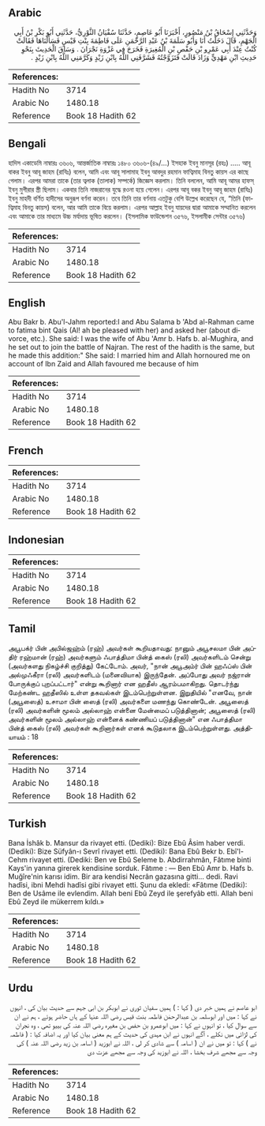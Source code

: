 ## Arabic


<div dir="rtl" lang="ar" style={{fontSize:'larger',backgroundColor:'#f8f9fa',padding:20}}>
وَحَدَّثَنِي إِسْحَاقُ بْنُ مَنْصُورٍ، أَخْبَرَنَا أَبُو عَاصِمٍ، حَدَّثَنَا سُفْيَانُ الثَّوْرِيُّ، حَدَّثَنِي أَبُو بَكْرِ بْنُ أَبِي الْجَهْمِ، قَالَ دَخَلْتُ أَنَا وَأَبُو سَلَمَةَ بْنُ عَبْدِ الرَّحْمَنِ عَلَى فَاطِمَةَ بِنْتِ قَيْسٍ فَسَأَلْنَاهَا فَقَالَتْ كُنْتُ عِنْدَ أَبِي عَمْرِو بْنِ حَفْصِ بْنِ الْمُغِيرَةِ فَخَرَجَ فِي غَزْوَةِ نَجْرَانَ ‏.‏ وَسَاقَ الْحَدِيثَ بِنَحْوِ حَدِيثِ ابْنِ مَهْدِيٍّ وَزَادَ قَالَتْ فَتَزَوَّجْتُهُ فَشَرَّفَنِي اللَّهُ بِابْنِ زَيْدٍ وَكَرَّمَنِي اللَّهُ بِابْنِ زَيْدٍ ‏.‏
</div>
<div style={{backgroundColor:'#f8f9fa',padding:20, marginBottom: 10}}><table> <thead> <tr> <th>References:</th> <th></th> </tr> </thead> <tbody><tr><td>Hadith No</td><td>3714</td></tr><tr><td>Arabic No</td><td>1480.18</td></tr><tr><td>Reference</td><td>Book 18 Hadith 62</td></tr></tbody></table></div>

## Bengali


<div dir="ltr" lang="bn" style={{fontSize:'larger',backgroundColor:'#f8f9fa',padding:20}}>
হাদিস একাডেমি নাম্বারঃ ৩৬০৬, আন্তর্জাতিক নাম্বারঃ ১৪৮০ ৩৬০৬-(৪৯/...) ইসহাক ইবনু মানসূর (রহঃ) ..... আবূ বাকর ইবনু আবূ জাহম (রাযিঃ) বলেন, আমি এবং আবূ সালামাহ ইবনু আবদুর রহমান ফাত্বিমাহ বিনতু কায়স এর কাছে গেলাম। এরপর আমরা তাকে (তার ত্বলাক (তালাক) সম্পর্কে) জিজ্ঞেস করলাম। তিনি বললেন, আমি আবূ আমর হাফস্ ইবনু মুগীরার স্ত্রী ছিলাম। একবার তিনি নাজরানের যুদ্ধে রওনা হয়ে গেলেন। এরপর আবূ বকর ইবনু আবূ জাহম (রাযিঃ) ইবনু মাহদী বর্ণিত হাদীসের অনুরূপ বর্ণনা করেন। তবে তিনি তার বর্ণনায় এতটুকু বেশি উল্লেখ করেছেন যে, “তিনি (ফাত্বিমাহ বিনতু কায়স) বলেন, আর আমি তাকে বিয়ে করলাম। এরপর আল্লাহ ইবনু যায়দের দ্বারা আমাকে সম্মানিত করলেন এবং আমাকে তার মাধ্যমে উচ্চ মর্যাদায় ভূষিত করলেন। (ইসলামিক ফাউন্ডেশন ৩৫৭৬, ইসলামীক সেন্টার ৩৫৭৬)
</div>
<div style={{backgroundColor:'#f8f9fa',padding:20, marginBottom: 10}}><table> <thead> <tr> <th>References:</th> <th></th> </tr> </thead> <tbody><tr><td>Hadith No</td><td>3714</td></tr><tr><td>Arabic No</td><td>1480.18</td></tr><tr><td>Reference</td><td>Book 18 Hadith 62</td></tr></tbody></table></div>

## English


<div dir="ltr" lang="en" style={{fontSize:'larger',backgroundColor:'#f8f9fa',padding:20}}>
Abu Bakr b. Abu'l-Jahm reported:I and Abu Salama b 'Abd al-Rahman came to fatima bint Qais (Al! ah be pleased with her) and asked her (about divorce, etc.). She said: I was the wife of Abu 'Amr b. Hafs b. al-Mughira, and he set out to join the battle of Najran. The rest of the hadith is the same, but he made this addition:" She said: I married him and Allah hornoured me on account of Ibn Zaid and Allah favoured me because of him
</div>
<div style={{backgroundColor:'#f8f9fa',padding:20, marginBottom: 10}}><table> <thead> <tr> <th>References:</th> <th></th> </tr> </thead> <tbody><tr><td>Hadith No</td><td>3714</td></tr><tr><td>Arabic No</td><td>1480.18</td></tr><tr><td>Reference</td><td>Book 18 Hadith 62</td></tr></tbody></table></div>

## French


<div dir="ltr" lang="fr" style={{fontSize:'larger',backgroundColor:'#f8f9fa',padding:20}}>

</div>
<div style={{backgroundColor:'#f8f9fa',padding:20, marginBottom: 10}}><table> <thead> <tr> <th>References:</th> <th></th> </tr> </thead> <tbody><tr><td>Hadith No</td><td>3714</td></tr><tr><td>Arabic No</td><td>1480.18</td></tr><tr><td>Reference</td><td>Book 18 Hadith 62</td></tr></tbody></table></div>

## Indonesian


<div dir="ltr" lang="id" style={{fontSize:'larger',backgroundColor:'#f8f9fa',padding:20}}>

</div>
<div style={{backgroundColor:'#f8f9fa',padding:20, marginBottom: 10}}><table> <thead> <tr> <th>References:</th> <th></th> </tr> </thead> <tbody><tr><td>Hadith No</td><td>3714</td></tr><tr><td>Arabic No</td><td>1480.18</td></tr><tr><td>Reference</td><td>Book 18 Hadith 62</td></tr></tbody></table></div>

## Tamil


<div dir="ltr" lang="ta" style={{fontSize:'larger',backgroundColor:'#f8f9fa',padding:20}}>
அபூபக்ர் பின் அபில்ஜஹ்ம் (ரஹ்) அவர்கள் கூறியதாவது: நானும் அபூசலமா பின் அப்திர் ரஹ்மான் (ரஹ்) அவர்களும் ஃபாத்திமா பின்த் கைஸ் (ரலி) அவர்களிடம் சென்று (அவர்களது நிகழ்ச்சி குறித்து) கேட்டோம். அவர், "நான் அபூஅம்ர் பின் ஹஃப்ஸ் பின் அல்முஃகீரா (ரலி) அவர்களிடம் (மனைவியாக) இருந்தேன். அப்போது அவர் நஜ்ரான் போருக்குப் புறப்பட்டார்" என்று கூறினார் என ஹதீஸ் ஆரம்பமாகிறது. தொடர்ந்து மேற்கண்ட ஹதீஸில் உள்ள தகவல்கள் இடம்பெற்றுள்ளன. இறுதியில் "எனவே, நான் (அபூஸைத்) உசாமா பின் ஸைத் (ரலி) அவர்களை மணந்து கொண்டேன். அபூஸைத் (ரலி) அவர்களின் மூலம் அல்லாஹ் என்னை மேன்மைப் படுத்தினான்; அபூஸைத் (ரலி) அவர்களின் மூலம் அல்லாஹ் என்னைக் கண்ணியப் படுத்தினான்" என ஃபாத்திமா பின்த் கைஸ் (ரலி) அவர்கள் கூறினார்கள் எனக் கூடுதலாக இடம்பெற்றுள்ளது. அத்தியாயம் : 18
</div>
<div style={{backgroundColor:'#f8f9fa',padding:20, marginBottom: 10}}><table> <thead> <tr> <th>References:</th> <th></th> </tr> </thead> <tbody><tr><td>Hadith No</td><td>3714</td></tr><tr><td>Arabic No</td><td>1480.18</td></tr><tr><td>Reference</td><td>Book 18 Hadith 62</td></tr></tbody></table></div>

## Turkish


<div dir="ltr" lang="tr" style={{fontSize:'larger',backgroundColor:'#f8f9fa',padding:20}}>
Bana İshâk b. Mansur da rivayet etti. (Dediki): Bize Ebû Âsim haber verdi. (Dediki): Bize Süfyân-ı Sevrî rivayet etti. (Dediki): Bana Ebû Bekr b. Ebî'l-Cehm rivayet etti. (Dediki: Ben ve Ebû Seleme b. Abdirrahmân, Fâtıme binti Kays'in yanına girerek kendisine sorduk. Fâtıme : — Ben Ebû Amr b. Hafs b. Muğîre'nin karısı idim. Bir ara kendisi Necrân gazasına gitti... dedi. Ravi hadîsi, ibni Mehdi hadîsi gibi rivayet etti. Şunu da ekledi: «Fâtıme (Dediki): Ben de Usâme ile evlendim. Allah beni Ebû Zeyd ile şerefyâb etti. Allah beni Ebû Zeyd ile mükerrem kıldı.»
</div>
<div style={{backgroundColor:'#f8f9fa',padding:20, marginBottom: 10}}><table> <thead> <tr> <th>References:</th> <th></th> </tr> </thead> <tbody><tr><td>Hadith No</td><td>3714</td></tr><tr><td>Arabic No</td><td>1480.18</td></tr><tr><td>Reference</td><td>Book 18 Hadith 62</td></tr></tbody></table></div>

## Urdu


<div dir="rtl" lang="ur" style={{fontSize:'larger',backgroundColor:'#f8f9fa',padding:20}}>
ابو عاصم نے ہمیں خبر دی ( کہا : ) ہمیں سفیان ثوری نے ابوبکر بن ابی جہم سے حدیث بیان کی ، انہوں نے کہا : میں اور ابوسلمہ بن عبدالرحمٰن فاطمہ بنت قیس رضی اللہ عنہا کے ہاں حاضر ہوئے ، ہم نے ان سے سوال کیا ، تو انہوں نے کہا : میں ابوعمرو بن حفص بن مغیرہ رضی اللہ عنہ کی بییو تھی ، وہ نجران کی لڑائی میں نکلے ، آگے انہوں نے ابن مہدی کی حدیث کے ہم معنی بیان کیا اور یہ اضافہ کیا : ( فاطمہ نے ) کہا : تو میں نے ان ( اسامہ ) سے شادی کر لی ، اللہ نے ابوزید ( اسامہ بن زید رضی اللہ عنہ ) کی وجہ سے مجھے شرف بخشا ، اللہ نے ابوزید کی وجہ سے مجھے عزت دی
</div>
<div style={{backgroundColor:'#f8f9fa',padding:20, marginBottom: 10}}><table> <thead> <tr> <th>References:</th> <th></th> </tr> </thead> <tbody><tr><td>Hadith No</td><td>3714</td></tr><tr><td>Arabic No</td><td>1480.18</td></tr><tr><td>Reference</td><td>Book 18 Hadith 62</td></tr></tbody></table></div>
